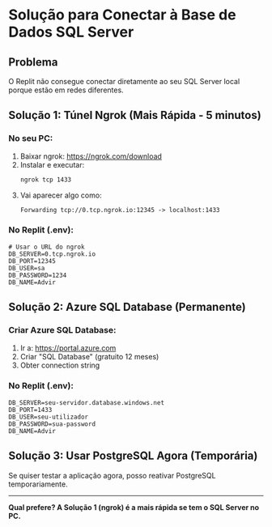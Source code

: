 # Solução para Conectar à Base de Dados SQL Server

## Problema
O Replit não consegue conectar diretamente ao seu SQL Server local porque estão em redes diferentes.

## Solução 1: Túnel Ngrok (Mais Rápida - 5 minutos)

### No seu PC:
1. Baixar ngrok: https://ngrok.com/download
2. Instalar e executar:
   ```cmd
   ngrok tcp 1433
   ```
3. Vai aparecer algo como:
   ```
   Forwarding tcp://0.tcp.ngrok.io:12345 -> localhost:1433
   ```

### No Replit (.env):
```env
# Usar o URL do ngrok
DB_SERVER=0.tcp.ngrok.io
DB_PORT=12345
DB_USER=sa
DB_PASSWORD=1234
DB_NAME=Advir
```

## Solução 2: Azure SQL Database (Permanente)

### Criar Azure SQL Database:
1. Ir a: https://portal.azure.com
2. Criar "SQL Database" (gratuito 12 meses)
3. Obter connection string

### No Replit (.env):
```env
DB_SERVER=seu-servidor.database.windows.net
DB_PORT=1433
DB_USER=seu-utilizador
DB_PASSWORD=sua-password
DB_NAME=Advir
```

## Solução 3: Usar PostgreSQL Agora (Temporária)

Se quiser testar a aplicação agora, posso reativar PostgreSQL temporariamente.

---

**Qual prefere? A Solução 1 (ngrok) é a mais rápida se tem o SQL Server no PC.**
